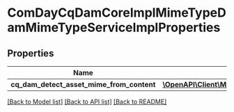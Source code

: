 # ComDayCqDamCoreImplMimeTypeDamMimeTypeServiceImplProperties

## Properties
Name | Type | Description | Notes
------------ | ------------- | ------------- | -------------
**cq_dam_detect_asset_mime_from_content** | [**\OpenAPI\Client\Model\ConfigNodePropertyBoolean**](ConfigNodePropertyBoolean.md) |  | [optional] 

[[Back to Model list]](../README.md#documentation-for-models) [[Back to API list]](../README.md#documentation-for-api-endpoints) [[Back to README]](../README.md)


